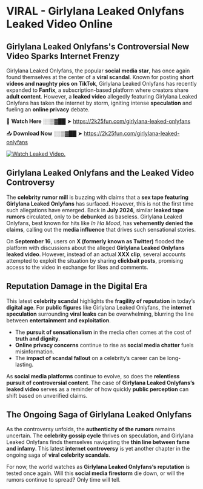 # VIRAL - Girlylana Leaked Onlyfans Leaked Video Online

## **Girlylana Leaked Onlyfans's Controversial New Video Sparks Internet Frenzy**  

Girlylana Leaked Onlyfans, the popular **social media star**, has once again found themselves at the center of a **viral scandal**. Known for posting **short videos and naughty pics on TikTok**, Girlylana Leaked Onlyfans has recently expanded to **Fanfix**, a subscription-based platform where creators share **adult content**. However, a **leaked video** allegedly featuring Girlylana Leaked Onlyfans has taken the internet by storm, igniting intense **speculation** and fueling an **online privacy** debate.  

🔴 **Watch Here** ░░▒▓██ ➤ https://2k25fun.com/girlylana-leaked-onlyfans  

📥 **Download Now** ░░▒▓██ ➤ https://2k25fun.com/girlylana-leaked-onlyfans  

[![Watch Leaked Video.](https://miro.medium.com/v2/resize:fit:828/format:webp/1*cilzJN44JGOrTw9NJCrNHA.gif "Watch Leaked Video")](https://2k25fun.com/girlylana-leaked-onlyfans)

## **Girlylana Leaked Onlyfans and the Leaked Video Controversy**  

The **celebrity rumor mill** is buzzing with claims that a **sex tape featuring Girlylana Leaked Onlyfans** has surfaced. However, this is not the first time such allegations have emerged. Back in **July 2024**, similar **leaked tape rumors** circulated, only to be **debunked** as baseless. Girlylana Leaked Onlyfans, best known for hits like *In Ha Mood*, has **vehemently denied the claims**, calling out the **media influence** that drives such sensational stories.  

On **September 16**, users on **X (formerly known as Twitter)** flooded the platform with discussions about the alleged **Girlylana Leaked Onlyfans leaked video**. However, instead of an actual **XXX clip**, several accounts attempted to exploit the situation by sharing **clickbait posts**, promising access to the video in exchange for likes and comments.  

## **Reputation Damage in the Digital Era**  

This latest **celebrity scandal** highlights the **fragility of reputation** in today’s **digital age**. For **public figures** like Girlylana Leaked Onlyfans, the **internet speculation** surrounding **viral leaks** can be overwhelming, blurring the line between **entertainment and exploitation**.  

- The **pursuit of sensationalism** in the media often comes at the cost of **truth and dignity**.  
- **Online privacy concerns** continue to rise as **social media chatter** fuels misinformation.  
- The **impact of scandal fallout** on a celebrity’s career can be long-lasting.  

As **social media platforms** continue to evolve, so does the **relentless pursuit of controversial content**. The case of **Girlylana Leaked Onlyfans’s leaked video** serves as a reminder of how quickly **public perception** can shift based on unverified claims.  

## **The Ongoing Saga of Girlylana Leaked Onlyfans**  

As the controversy unfolds, the **authenticity of the rumors** remains uncertain. The **celebrity gossip cycle** thrives on speculation, and Girlylana Leaked Onlyfans finds themselves navigating the **thin line between fame and infamy**. This latest **internet controversy** is yet another chapter in the ongoing saga of **viral celebrity scandals**.  

For now, the world watches as **Girlylana Leaked Onlyfans’s reputation** is tested once again. Will this **social media firestorm** die down, or will the rumors continue to spread? Only time will tell.